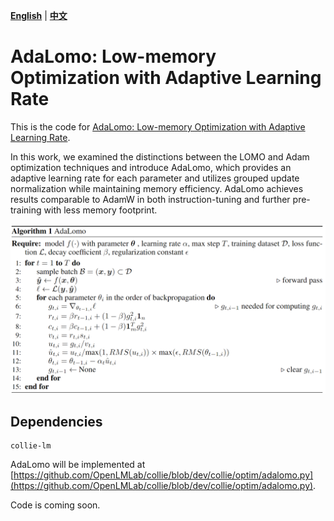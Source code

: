 [**English**](./README.md) | [**中文**](./README_ZH.md)

# AdaLomo: Low-memory Optimization with Adaptive Learning Rate

This is the code for [AdaLomo: Low-memory Optimization with Adaptive Learning Rate](https://arxiv.org/pdf/2310.10195.pdf).

In this work, we examined the distinctions between the LOMO and Adam optimization techniques and introduce AdaLomo, which provides an adaptive learning rate for each parameter and utilizes grouped update normalization while maintaining memory efficiency.
AdaLomo achieves results comparable to AdamW in both instruction-tuning and further pre-training with less memory footprint.

![AdaLomo](../assets/adalomo_algorithm.png)

## Dependencies
```shell
collie-lm
```

AdaLomo will be implemented at [https://github.com/OpenLMLab/collie/blob/dev/collie/optim/adalomo.py](https://github.com/OpenLMLab/collie/blob/dev/collie/optim/adalomo.py).

Code is coming soon.

[//]: # (## Run the code)

[//]: # ()
[//]: # (We provide code for fine-tuning Large Language Models &#40;LLMs&#41; using three different approaches: **LOMO**, **LoRA**, and **LoRA + LOMO**.)

[//]: # ()
[//]: # (1. For full parameter fine-tuning using LOMO, the implementation is in `src/lomo_trainer.py`, and you can run:)

[//]: # (```shell)

[//]: # (deepspeed --master_port "$port" --include localhost:"$CUDA_VISIBLE_DEVICES" src/train_lomo.py config/args_lomo.yaml)

[//]: # (```)

[//]: # ()
[//]: # (2. For LoRA and LoRA + LOMO, the implementation is in `src/lomo_lora_trainer.py`, and you can run:)

[//]: # (```shell)

[//]: # (deepspeed --master_port "$port" --include localhost:"$CUDA_VISIBLE_DEVICES" src/train_lomo_lora.py config/args_lomo_lora.yaml)

[//]: # (```)

[//]: # (In the code, we have included the `lora_only` argument in `src/arguments.py`, which controls whether to use LoRA only or LoRA + LOMO. Please note that when `lora_only` is set to `True`, the arguments related to LOMO will not work.)

[//]: # ()
[//]: # (Besides, we provide a simple `run.sh` script for convenience. You can execute the code using the following command:)

[//]: # (```shell)

[//]: # (bash run.sh)

[//]: # (```)

[//]: # ()
[//]: # (For data processing, we currently only provide the six datasets of SuperGLUE mentioned in the paper. If you wish to use new datasets, please modify the `Dataset` and `DataCollator` accordingly.)

[//]: # ()
[//]: # (For evaluation, we currently only provide the `eval_step` codes for [multiple-choice QA]&#40;https://github.com/OpenLMLab/LOMO/blob/91cc71387d0a576c000a7dc568543c4ef22401db/src/lomo_trainer.py#L259-L276&#41; and [generation]&#40;https://github.com/OpenLMLab/LOMO/blob/91cc71387d0a576c000a7dc568543c4ef22401db/src/lomo_trainer.py#L278-L297&#41; tasks. If you have other requirements, please modify the `eval_step` code in the `LOMOTrainer` or `LOMOLoRATrainer` accordingly and provide the necessary `compute_metrics` to the trainer.)

[//]: # (## Reproduce our results)

[//]: # (We provide the sampled datasets used in our experiments [here]&#40;https://drive.google.com/drive/folders/1zV7sXvU7YHKWyS3fYV0yyi7FyTjIpEuO?usp=sharing&#41;.)

[//]: # (Due to the limited computational resources, we reported the highest results obtained from experiments conducted with the same random seed &#40;`42`&#41;.)

[//]: # (We acknolwedge this limitation in our work and plan to conduct repeated experiments in the next version to address it.)

[//]: # (> Feel free to raise issues if you have any questions.)

[//]: # (## Citation)

[//]: # (```text)

[//]: # ()
[//]: # (```)